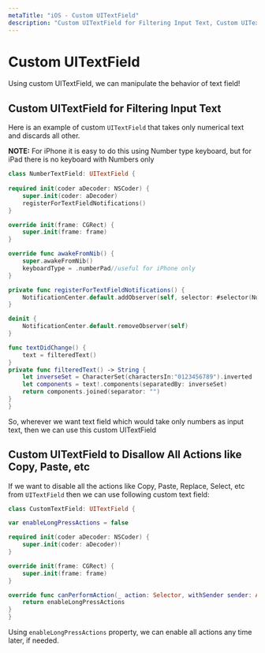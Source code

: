 ```yaml
---
metaTitle: "iOS - Custom UITextField"
description: "Custom UITextField for Filtering Input Text, Custom UITextField to Disallow All Actions like Copy, Paste, etc"
---
```


# Custom UITextField


Using custom UITextField, we can manipulate the behavior of text field!



## Custom UITextField for Filtering Input Text


Here is an example of custom `UITextField` that takes only numerical text and discards all other.

**NOTE:** For iPhone it is easy to do this using Number type keyboard, but for iPad there is no keyboard with Numbers only

```swift
class NumberTextField: UITextField {
    
required init(coder aDecoder: NSCoder) {
    super.init(coder: aDecoder)
    registerForTextFieldNotifications()
}

override init(frame: CGRect) {
    super.init(frame: frame)
}

override func awakeFromNib() {
    super.awakeFromNib()
    keyboardType = .numberPad//useful for iPhone only
}

private func registerForTextFieldNotifications() {
    NotificationCenter.default.addObserver(self, selector: #selector(NumberTextField.textDidChange), name: NSNotification.Name(rawValue: "UITextFieldTextDidChangeNotification"), object: self)
}

deinit {
    NotificationCenter.default.removeObserver(self)
}

func textDidChange() {
    text = filteredText()
}
private func filteredText() -> String {
    let inverseSet = CharacterSet(charactersIn:"0123456789").inverted
    let components = text!.components(separatedBy: inverseSet)
    return components.joined(separator: "")
}
}

```

So, wherever we want text field which would take only numbers as input text, then we can use this custom UITextField



## Custom UITextField to Disallow All Actions like Copy, Paste, etc


If we want to disable all the actions like Copy, Paste, Replace, Select, etc from `UITextField` then we can use following custom text field:

```swift
class CustomTextField: UITextField {

var enableLongPressActions = false

required init(coder aDecoder: NSCoder) {
    super.init(coder: aDecoder)!
}

override init(frame: CGRect) {
    super.init(frame: frame)
}

override func canPerformAction(_ action: Selector, withSender sender: Any?) -> Bool {
    return enableLongPressActions
}
}

```

Using `enableLongPressActions` property, we can enable all actions any time later, if needed.

